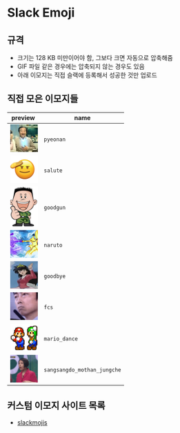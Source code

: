# Slack Emoji

## 규격

- 크기는 128 KB 미만이어야 함, 그보다 크면 자동으로 압축해줌
- GIF 파일 같은 경우에는 압축되지 않는 경우도 있음
- 아래 이모지는 직접 슬랙에 등록해서 성공한 것만 업로드

## 직접 모은 이모지들

| <div style="width:60px;">preview</div>                      | name                        |
| ----------------------------------------------------------- | --------------------------- |
| <img src="/src/pyeonan.jpg" width="64px">                   | `pyeonan`                   |
| <img src="/src/salute.png" width="64px">                    | `salute`                    |
| <img src="/src/goodgun.png" width="64px">                   | `goodgun`                   |
| <img src="/src/naruto.png" width="64px">                    | `naruto`                    |
| <img src="/src/goodbye.png" width="64px">                   | `goodbye`                   |
| <img src="/src/fcs.gif" width="64px">                       | `fcs`                       |
| <img src="/src/mario_dance.gif" width="64px">               | `mario_dance`               |
| <img src="/src/sangsangdo_mothan_jungche.gif" width="64px"> | `sangsangdo_mothan_jungche` |

## 커스텀 이모지 사이트 목록

- [slackmojis](https://slackmojis.com/)
